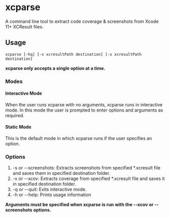 # xcparse

A command line tool to extract code coverage & screenshots from Xcode 11+ XCResult files.

## Usage


```
xcparse [-hq] [-s xcresultPath destination] [-x xcresultPath destination]
```

**xcparse only accepts a single option at a time.** 

### Modes


#### Interactive Mode
When the user runs xcparse with no arguments, xcparse runs in interactive mode. In this mode the user is prompted to enter options and arguments as required.

#### Static Mode
This is the default mode in which xcparse runs if the user specifies an option.

### Options

1. -s or --screenshots: Extracts screenshots from specified *.xcresult file and saves them in specified destination folder.
2. -x or --xcov: Extracts coverage from specified *.xcresult file and saves it in specified destination folder.
3. -q or --quit: Exits interactive mode.
4. -h or --help: Prints usage information

**Arguments must be specified when xcparse is run with the --xcov or --screenshots options.**
